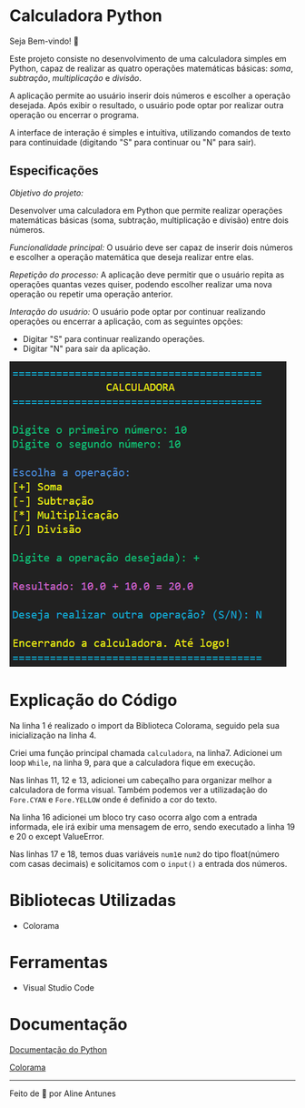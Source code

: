 # Calculadora Python

Seja Bem-vindo! 👋 

Este projeto consiste no desenvolvimento de uma calculadora simples em Python, capaz de realizar as quatro operações matemáticas básicas: *soma*, *subtração*, *multiplicação* e *divisão*. 

A aplicação permite ao usuário inserir dois números e escolher a operação desejada. Após exibir o resultado, o usuário pode optar por realizar outra operação ou encerrar o programa. 

A interface de interação é simples e intuitiva, utilizando comandos de texto para continuidade (digitando "S" para continuar ou "N" para sair). 

## Especificações

*Objetivo do projeto:*

Desenvolver uma calculadora em Python que permite realizar operações matemáticas básicas (soma, subtração, multiplicação e divisão) entre dois números.

*Funcionalidade principal:*
O usuário deve ser capaz de inserir dois números e escolher a operação matemática que deseja realizar entre elas.

*Repetição do processo:*
A aplicação deve permitir que o usuário repita as operações quantas vezes quiser, podendo escolher realizar uma nova operação ou repetir uma operação anterior.

*Interação do usuário:*
O usuário pode optar por continuar realizando operações ou encerrar a aplicação, com as seguintes opções:
- Digitar "S" para continuar realizando operações.
- Digitar "N" para sair da aplicação.

![alt text](image-1.png)

# Explicação do Código

Na linha 1 é realizado o import da Biblioteca Colorama, seguido pela sua inicialização na linha 4.

Criei uma função principal chamada `calculadora`, na linha7. Adicionei um loop `While`, na linha 9, para que a calculadora fique em execução.

Nas linhas 11, 12 e 13, adicionei um cabeçalho para organizar melhor a calculadora de forma visual. Também podemos ver a utilizadação do `Fore.CYAN` e `Fore.YELLOW` onde é definido a cor do texto.

Na linha 16 adicionei um bloco try caso ocorra algo com a entrada informada, ele irá exibir uma mensagem de erro, sendo executado a linha 19 e 20 o except ValueError. 

Nas linhas 17 e 18, temos duas variáveis `num1`e `num2` do tipo float(número com casas decimais) e solicitamos com o `input()` a entrada dos números.



# Bibliotecas Utilizadas

- Colorama

# Ferramentas

- Visual Studio Code

# Documentação

[Documentação do Python](https://docs.python.org/pt-br/3/tutorial/index.html)

[Colorama](https://pypi.org/project/colorama/)


______________________

Feito de 💜 por Aline Antunes
